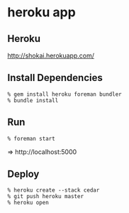 heroku app
==========

Heroku
------
http://shokai.herokuapp.com/


Install Dependencies
--------------------

    % gem install heroku foreman bundler
    % bundle install


Run
---

    % foreman start

=> http://localhost:5000


Deploy
------

    % heroku create --stack cedar
    % git push heroku master
    % heroku open
